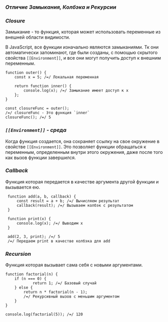 ### _Отличие Замыкания, Колбэка и Рекурсии_

### _Сlosure_

Замыкание - то функция, которая может использовать переменные из внешней области видимости.

В JavaScript, все функции изначально являются замыканиями.
Тк они автоматически запоминают, где были созданы, с помощью скрытого свойства `[[Environment]]`, и все они могут получить доступ к внешним переменным.

```
function outer() {
    const x = 5; /=/ Локальная переменная

    return function inner() {
        console.log(x); /=/ Замыкание имеет доступ к x
    };
}

const closureFunc = outer(); 
/=/ closureFunc - Это функция `inner`
closureFunc(); /=/ 5
```

### _`[[Environment]]` - среда_

Когда функция создается, она сохраняет ссылку на свое окружение в свойстве `[[Environment]]`.
Это позволяет функции обращаться к переменным, определенным внутри этого окружения, даже после того как вызов функции завершился.

### _Callback_

Функция которая передается в качестве аргумента другой функции и вызывается ею.

```
 function add(a, b, callback) {
     const result = a + b; /=/ Вычисляем результат
     callback(result); /=/ Вызываем колбэк с результатом
 }

 function print(x) {
     console.log(x); /=/ Выводим x
 }

 add(2, 3, print); /=/ 5
 /=/ Передаем print в качестве колбэка для add
```

### _Recursion_

Функция которая вызывает сама себя с новыми аргументами.

```
function factorial(n) {
    if (n === 0) {
            return 1; /=/ Базовый случай
    } else {
        return n * factorial(n - 1); 
        /=/ Рекурсивный вызов с меньшим аргументом
    }
}

console.log(factorial(5)); /=/ 120
```
